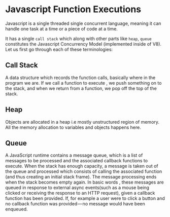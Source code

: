 # Javascript Function Executions

Javascript is a single threaded single concurrent language, meaning it can handle one task at a time or a piece of code at a time. 

It has a single ```call stack``` which along with other parts like ```heap```, ```queue``` constitutes the Javascript Concurrency Model (implemented inside of V8). Let us first go through each of these terminologies:

## Call Stack

A data structure which records the function calls, basically where in the program we are. If we call a function to execute , we push something on to the stack, and when we return from a function, we pop off the top of the stack.

## Heap 

Objects are allocated in a heap i.e mostly unstructured region of memory. All the memory allocation to variables and objects happens here.

## Queue

A JavaScript runtime contains a message queue, which is a list of messages to be processed and the associated callback functions to execute. When the stack has enough capacity, a message is taken out of the queue and processed which consists of calling the associated function (and thus creating an initial stack frame). The message processing ends when the stack becomes empty again. In basic words , these messages are queued in response to external async events(such as a mouse being clicked or receiving the response to an HTTP request), given a callback function has been provided. If, for example a user were to click a button and no callback function was provided — no message would have been enqueued.